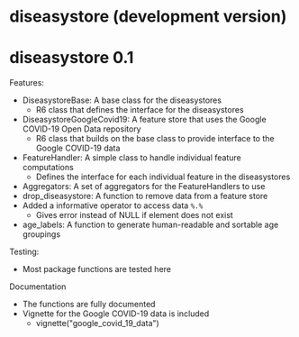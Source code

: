 # diseasystore (development version)

# diseasystore 0.1

Features:
* DiseasystoreBase: A base class for the diseasystores
  * R6 class that defines the interface for the diseasystores
* DiseasystoreGoogleCovid19: A feature store that uses the Google COVID-19 Open Data repository
  * R6 class that builds on the base class to provide interface to the Google COVID-19 data
* FeatureHandler: A simple class to handle individual feature computations
  * Defines the interface for each individual feature in the diseasystores
* Aggregators: A set of aggregators for the FeatureHandlers to use
* drop_diseasystore: A function to remove data from a feature store
* Added a informative operator to access data `%.%`
  * Gives error instead of NULL if element does not exist
* age_labels: A function to generate human-readable and sortable age groupings

Testing:
* Most package functions are tested here

Documentation
* The functions are fully documented
* Vignette for the Google COVID-19 data is included
  * vignette("google_covid_19_data")
